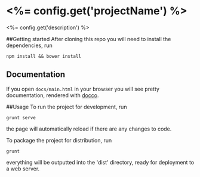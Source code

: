 # <%= config.get('projectName') %>
<%= config.get('description') %>

##Getting started
After cloning this repo you will need to install the dependencies, run
```
npm install && bower install
```

## Documentation

If you open `docs/main.html` in your browser you will see pretty documentation, rendered with [docco](https://jashkenas.github.io/docco/).

##Usage
To run the project for development, run
```
grunt serve
```
the page will automatically reload if there are any changes to code.

To package the project for distribution, run
```
grunt
```
everything will be outputted into the 'dist' directory, ready for deployment to a web server.
